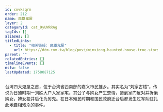 ```yaml
---
id: cnvksqrm
order: 212
name: 民雄鬼屋
layer: 2
categoryId: cat_9yUWRRAg
tagIds: []
aliases: []
titledLinks:
  - title: "相关链接: 民雄鬼屋"
    url: https://ddm.com.tw/blog/post/minxiong-haunted-house-true-story
parent: ""
relatedEntries: []
timelineEvents: []
nsfw: false
lastUpdated: 1758087125
---
```


台湾四大鬼屋之首，位于台湾省西南部的嘉义市民雄乡。其实名为“刘家古楼”，传说为日殖时期一刘姓大户人家家宅，其公子与婢女产生恋情，遭到家门反对并折磨婢女，婢女投井后化为厉鬼。在日本殖民时期和国民政府迁台后都发生过军队驻扎此地自相残杀的事件。
